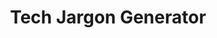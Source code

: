 ---
title: "Tech Jargon Generator"
description: "A simple app that takes in your input and creates a complex explanation you can tell your manager or you client. Uses AI under the hood (Claude AI) and a custom fallback algorithm"
url: "https://github.com/sixaphone/tech-jargon"
source: "https://github.com/sixaphone/tech-jargon"
featured: true
techs: ["NextJS", "Claude", "AI"]
--- 